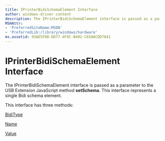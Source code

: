 ```yaml
---
title: IPrinterBidiSchemaElement Interface
author: windows-driver-content
description: The IPrinterBidiSchemaElement interface is passed as a parameter to the USB Extension JavaScript method setSchema. This interface represents a single Bidi schema element.
MSHAttr:
- 'PreferredSiteName:MSDN'
- 'PreferredLib:/library/windows/hardware'
ms.assetid: 93AE5FDD-DD77-4F9C-B402-C650ACDD7641
---
```


# IPrinterBidiSchemaElement Interface


The IPrinterBidiSchemaElement interface is passed as a parameter to the USB Extension JavaScript method **setSchema**. This interface represents a single Bidi schema element.

This interface has three methods:

[BidiType](iprinterbidischemaelement-biditype.md)

[Name](iprinterbidischemaelement-name.md)

[Value](iprinterbidischemaelement-value.md)

 

 




